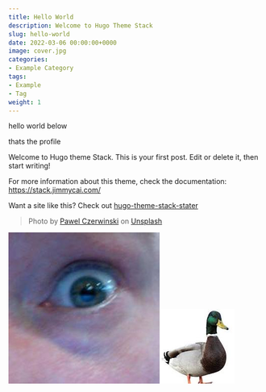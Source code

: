 ```yaml
---
title: Hello World
description: Welcome to Hugo Theme Stack
slug: hello-world
date: 2022-03-06 00:00:00+0000
image: cover.jpg
categories:
- Example Category
tags:
- Example
- Tag
weight: 1
---
```


hello world below

thats the profile

Welcome to Hugo theme Stack. This is your first post. Edit or delete it, then start writing!

For more information about this theme, check the documentation: https://stack.jimmycai.com/

Want a site like this? Check out [hugo-theme-stack-stater](https://github.com/CaiJimmy/hugo-theme-stack-starter)

 > 
 > Photo by [Pawel Czerwinski](https://unsplash.com/@pawel_czerwinski) on [Unsplash](https://unsplash.com/)

![eye.jpg](eye.jpg)![duck.jpg](duck.jpg)
